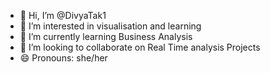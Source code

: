- 👋 Hi, I’m @DivyaTak1
- 👀 I’m interested in visualisation and learning
- 🌱 I’m currently learning Business Analysis 
- 💞️ I’m looking to collaborate on Real Time analysis Projects
- 😄 Pronouns: she/her
  

<!---
DivyaTak1/DivyaTak1 is a ✨ special ✨ repository because its `README.md` (this file) appears on your GitHub profile.
You can click the Preview link to take a look at your changes.
--->
